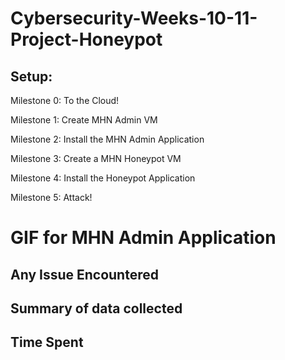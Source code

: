 # Cybersecurity-Weeks-10-11-Project-Honeypot

## Setup:
  Milestone 0: To the Cloud!

  Milestone 1: Create MHN Admin VM

  Milestone 2: Install the MHN Admin Application

  Milestone 3: Create a MHN Honeypot VM
  
  Milestone 4: Install the Honeypot Application

  Milestone 5: Attack!

  # GIF for MHN Admin Application
  
  
## Any Issue Encountered
  
## Summary of data collected
  
## Time Spent
